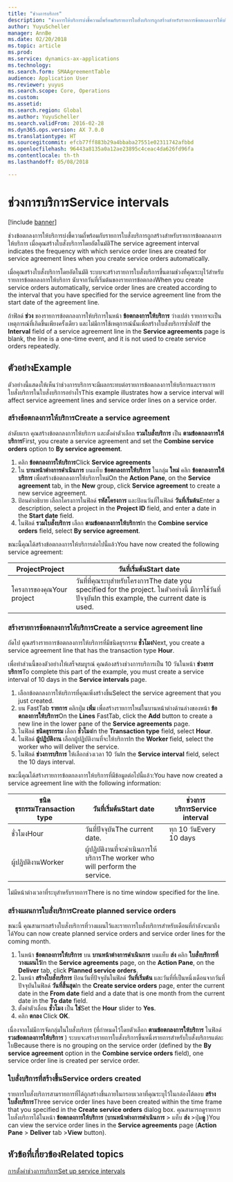 ```yaml
---
title: "ช่วงการบริการ"
description: "ช่วงการให้บริการบ่งชี้ความถี่พร้อมกับรายการใบสั่งบริการถูกสร้างสำหรับรายการข้อตกลงการให้บริการ เมื่อคุณสร้างใบสั่งบริการ"
author: YuyuScheller
manager: AnnBe
ms.date: 02/20/2018
ms.topic: article
ms.prod: 
ms.service: dynamics-ax-applications
ms.technology: 
ms.search.form: SMAAgreementTable
audience: Application User
ms.reviewer: yuyus
ms.search.scope: Core, Operations
ms.custom: 
ms.assetid: 
ms.search.region: Global
ms.author: YuyuScheller
ms.search.validFrom: 2016-02-28
ms.dyn365.ops.version: AX 7.0.0
ms.translationtype: HT
ms.sourcegitcommit: efcb77ff883b29a4bbaba27551e02311742afbbd
ms.openlocfilehash: 96443a8135a0a12ae23895c4ceac4da626fd96fa
ms.contentlocale: th-th
ms.lasthandoff: 05/08/2018

---
```


# <a name="service-intervals"></a><span data-ttu-id="24f94-103">ช่วงการบริการ</span><span class="sxs-lookup"><span data-stu-id="24f94-103">Service intervals</span></span>

[!include [banner](../includes/banner.md)]

<span data-ttu-id="24f94-104">ช่วงข้อตกลงการให้บริการบ่งชี้ความถี่พร้อมกับรายการใบสั่งบริการถูกสร้างสำหรับรายการข้อตกลงการให้บริการ เมื่อคุณสร้างใบสั่งบริการโดยอัตโนมัติ</span><span class="sxs-lookup"><span data-stu-id="24f94-104">The service agreement interval indicates the frequency with which service order lines are created for service agreement lines when you create service orders automatically.</span></span>

<span data-ttu-id="24f94-105">เมื่อคุณสร้างใบสั่งบริการโดยอัตโนมัติ ระบบจะสร้างรายการใบสั่งบริการขึ้นตามช่วงที่คุณระบุไว้สำหรับรายการข้อตกลงการให้บริการ นับจากวันที่เริ่มต้นของรายการข้อตกลง</span><span class="sxs-lookup"><span data-stu-id="24f94-105">When you create service orders automatically, service order lines are created according to the interval that you have specified for the service agreement line from the start date of the agreement line.</span></span>

<span data-ttu-id="24f94-106">ถ้าฟิลด์ **ช่วง** ของรายการข้อตกลงการให้บริการในหน้า **ข้อตกลงการให้บริการ** ว่างเปล่า รายการจะเป็นเหตุการณ์ที่เกิดขึ้นเพียงครั้งเดียว และไม่มีการใช้เหตุการณ์นั้นเพื่อสร้างใบสั่งบริการซ้ำอีก</span><span class="sxs-lookup"><span data-stu-id="24f94-106">If the **Interval** field of a service agreement line in the **Service agreements** page is blank, the line is a one-time event, and it is not used to create service orders repeatedly.</span></span>

## <a name="example"></a><span data-ttu-id="24f94-107">ตัวอย่าง</span><span class="sxs-lookup"><span data-stu-id="24f94-107">Example</span></span>

<span data-ttu-id="24f94-108">ตัวอย่างนี้แสดงให้เห็นว่าช่วงการบริการจะมีผลกระทบต่อรายการข้อตกลงการให้บริการและรายการใบสั่งบริการในใบสั่งบริการอย่างไร</span><span class="sxs-lookup"><span data-stu-id="24f94-108">This example illustrates how a service interval will affect service agreement lines and service order lines on a service order.</span></span>

### <a name="create-a-service-agreement"></a><span data-ttu-id="24f94-109">สร้างข้อตกลงการให้บริการ</span><span class="sxs-lookup"><span data-stu-id="24f94-109">Create a service agreement</span></span>

<span data-ttu-id="24f94-110">ลำดับแรก คุณสร้างข้อตกลงการให้บริการ และตั้งค่าตัวเลือก **รวมใบสั่งบริการ** เป็น **ตามข้อตกลงการให้บริการ**</span><span class="sxs-lookup"><span data-stu-id="24f94-110">First, you create a service agreement and set the **Combine service orders** option to **By service agreement**.</span></span>

1. <span data-ttu-id="24f94-111">คลิก **ข้อตกลงการให้บริการ**</span><span class="sxs-lookup"><span data-stu-id="24f94-111">Click **Service agreements**</span></span>
2. <span data-ttu-id="24f94-112">ใน **บานหน้าต่างการดำเนินการ** บนแท็บ **ข้อตกลงการให้บริการ** ในกลุ่ม **ใหม่** คลิก **ข้อตกลงการให้บริการ** เพื่อสร้างข้อตกลงการให้บริการใหม่</span><span class="sxs-lookup"><span data-stu-id="24f94-112">On the **Action Pane**, on the **Service agreement** tab, in the **New** group, click **Service agreement** to create a new service agreement.</span></span>
3. <span data-ttu-id="24f94-113">ป้อนคำอธิบาย เลือกโครงการในฟิลด์ **รหัสโครงการ** และป้อนวันที่ในฟิลด์ **วันที่เริ่มต้น**</span><span class="sxs-lookup"><span data-stu-id="24f94-113">Enter a description, select a project in the **Project ID** field, and enter a date in the **Start date** field.</span></span>
4. <span data-ttu-id="24f94-114">ในฟิลด์ **รวมใบสั่งบริการ** เลือก **ตามข้อตกลงการให้บริการ**</span><span class="sxs-lookup"><span data-stu-id="24f94-114">In the **Combine service orders** field, select **By service agreement**.</span></span>

<span data-ttu-id="24f94-115">ขณะนี้คุณได้สร้างข้อตกลงการให้บริการต่อไปนี้แล้ว</span><span class="sxs-lookup"><span data-stu-id="24f94-115">You have now created the following service agreement:</span></span>

| <span data-ttu-id="24f94-116">Project</span><span class="sxs-lookup"><span data-stu-id="24f94-116">Project</span></span>      | <span data-ttu-id="24f94-117">วันที่เริ่มต้น</span><span class="sxs-lookup"><span data-stu-id="24f94-117">Start date</span></span>                                                                         |
|--------------|------------------------------------------------------------------------------------|
| <span data-ttu-id="24f94-118">โครงการของคุณ</span><span class="sxs-lookup"><span data-stu-id="24f94-118">Your project</span></span> | <span data-ttu-id="24f94-119">วันที่ที่คุณระบุสำหรับโครงการ</span><span class="sxs-lookup"><span data-stu-id="24f94-119">The date you specified for the project.</span></span> <span data-ttu-id="24f94-120">ในตัวอย่างนี้ มีการใช้วันที่ปัจจุบัน</span><span class="sxs-lookup"><span data-stu-id="24f94-120">In this example, the current date is used.</span></span> |

### <a name="create-a-service-agreement-line"></a><span data-ttu-id="24f94-121">สร้างรายการข้อตกลงการให้บริการ</span><span class="sxs-lookup"><span data-stu-id="24f94-121">Create a service agreement line</span></span>

<span data-ttu-id="24f94-122">ถัดไป คุณสร้างรายการข้อตกลงการให้บริการที่มีชนิดธุรกรรม **ชั่วโมง**</span><span class="sxs-lookup"><span data-stu-id="24f94-122">Next, you create a service agreement line that has the transaction type **Hour**.</span></span>

<span data-ttu-id="24f94-123">เพื่อทำส่วนนี้ของตัวอย่างให้เสร็จสมบูรณ์ คุณต้องสร้างช่วงการบริการเป็น 10 วันในหน้า **ช่วงการบริการ**</span><span class="sxs-lookup"><span data-stu-id="24f94-123">To complete this part of the example, you must create a service interval of 10 days in the **Service intervals** page.</span></span> 

1. <span data-ttu-id="24f94-124">เลือกข้อตกลงการให้บริการที่คุณเพิ่งสร้างขึ้น</span><span class="sxs-lookup"><span data-stu-id="24f94-124">Select the service agreement that you just created.</span></span> 
2. <span data-ttu-id="24f94-125">บน FastTab **รายการ** คลิกปุ่ม **เพิ่ม** เพื่อสร้างรายการใหม่ในบานหน้าต่างด้านล่างของหน้า **ข้อตกลงการให้บริการ**</span><span class="sxs-lookup"><span data-stu-id="24f94-125">On the **Lines** FastTab, click the **Add** button to create a new line in the lower pane of the **Service agreements** page.</span></span>
3. <span data-ttu-id="24f94-126">ในฟิลด์ **ชนิดธุรกรรม** เลือก **ชั่วโมง**</span><span class="sxs-lookup"><span data-stu-id="24f94-126">In the **Transaction type** field, select **Hour**.</span></span>
4. <span data-ttu-id="24f94-127">ในฟิลด์ **ผู้ปฏิบัติงาน** เลือกผู้ปฏิบัติงานที่จะให้บริการ</span><span class="sxs-lookup"><span data-stu-id="24f94-127">In the **Worker** field, select the worker who will deliver the service.</span></span>
5. <span data-ttu-id="24f94-128">ในฟิลด์ **ช่วงการบริการ** ให้เลือกช่วงเวลา 10 วัน</span><span class="sxs-lookup"><span data-stu-id="24f94-128">In the **Service interval** field, select the 10 days interval.</span></span>

<span data-ttu-id="24f94-129">ขณะนี้คุณได้สร้างรายการข้อตกลงการให้บริการที่มีข้อมูลต่อไปนี้แล้ว:</span><span class="sxs-lookup"><span data-stu-id="24f94-129">You have now created a service agreement line with the following information:</span></span>

| <span data-ttu-id="24f94-130">ชนิดธุรกรรม</span><span class="sxs-lookup"><span data-stu-id="24f94-130">Transaction type</span></span> | <span data-ttu-id="24f94-131">วันที่เริ่มต้น</span><span class="sxs-lookup"><span data-stu-id="24f94-131">Start date</span></span>                               | <span data-ttu-id="24f94-132">ช่วงการบริการ</span><span class="sxs-lookup"><span data-stu-id="24f94-132">Service interval</span></span> |
|------------------|------------------------------------------|------------------|
| <span data-ttu-id="24f94-133">ชั่วโมง</span><span class="sxs-lookup"><span data-stu-id="24f94-133">Hour</span></span>             | <span data-ttu-id="24f94-134">วันที่ปัจจุบัน</span><span class="sxs-lookup"><span data-stu-id="24f94-134">The current date.</span></span>                        | <span data-ttu-id="24f94-135">ทุก 10 วัน</span><span class="sxs-lookup"><span data-stu-id="24f94-135">Every 10 days</span></span>    |
| <span data-ttu-id="24f94-136">ผู้ปฏิบัติงาน</span><span class="sxs-lookup"><span data-stu-id="24f94-136">Worker</span></span>           | <span data-ttu-id="24f94-137">ผู้ปฏิบัติงานที่จะดำเนินการให้บริการ</span><span class="sxs-lookup"><span data-stu-id="24f94-137">The worker who will perform the service.</span></span> |                  |

<span data-ttu-id="24f94-138">ไม่มีหน้าต่างเวลาที่ระบุสำหรับรายการ</span><span class="sxs-lookup"><span data-stu-id="24f94-138">There is no time window specified for the line.</span></span> 

### <a name="create-planned-service-orders"></a><span data-ttu-id="24f94-139">สร้างแผนการใบสั่งบริการ</span><span class="sxs-lookup"><span data-stu-id="24f94-139">Create planned service orders</span></span>

<span data-ttu-id="24f94-140">ขณะนี้ คุณสามารถสร้างใบสั่งบริการที่วางแผนไว้และรายการใบสั่งบริการสำหรับเดือนที่กำลังจะมาถึงได้</span><span class="sxs-lookup"><span data-stu-id="24f94-140">You can now create planned service orders and service order lines for the coming month.</span></span>

1. <span data-ttu-id="24f94-141">ในหน้า **ข้อตกลงการให้บริการ** บน **บานหน้าต่างการดำเนินการ** บนแท็บ **ส่ง** คลิก **ใบสั่งบริการที่วางแผนไว้**</span><span class="sxs-lookup"><span data-stu-id="24f94-141">In the **Service agreements** page, on the **Action Pane**, on the **Deliver** tab, click **Planned service orders**.</span></span>
2. <span data-ttu-id="24f94-142">ในหน้า **สร้างใบสั่งบริการ** ป้อนวันที่ปัจจุบันในฟิลด์ **วันที่เริ่มต้น** และวันที่ที่เป็นหนึ่งเดือนจากวันที่ปัจจุบันในฟิลด์ **วันที่สิ้นสุด**</span><span class="sxs-lookup"><span data-stu-id="24f94-142">In the **Create service orders** page, enter the current date in the **From date** field and a date that is one month from the current date in the **To date** field.</span></span>
3. <span data-ttu-id="24f94-143">ตั้งค่าตัวเลื่อน **ชั่วโมง** เป็น **ใช่**</span><span class="sxs-lookup"><span data-stu-id="24f94-143">Set the **Hour** slider to **Yes**.</span></span> 
4. <span data-ttu-id="24f94-144">คลิก **ตกลง** </span><span class="sxs-lookup"><span data-stu-id="24f94-144">Click **OK**.</span></span>

<span data-ttu-id="24f94-145">เนื่องจากไม่มีการจัดกลุ่มในใบสั่งบริการ (ที่กำหนดไว้โดยตัวเลือก **ตามข้อตกลงการให้บริการ** ในฟิลด์ **รวมข้อตกลงการให้บริการ** ) ระบบจะสร้างรายการใบสั่งบริการขึ้นหนึ่งรายการสำหรับใบสั่งบริการแต่ละใบ</span><span class="sxs-lookup"><span data-stu-id="24f94-145">Because there is no grouping on the service order (defined by the **By service agreement** option in the **Combine service orders** field), one service order line is created per service order.</span></span>

### <a name="service-orders-created"></a><span data-ttu-id="24f94-146">ใบสั่งบริการที่สร้างขึ้น</span><span class="sxs-lookup"><span data-stu-id="24f94-146">Service orders created</span></span>

<span data-ttu-id="24f94-147">รายการใบสั่งบริการสามรายการที่ได้ถูกสร้างขึ้นภายในกรอบเวลาที่คุณระบุไว้ในกล่องโต้ตอบ **สร้างใบสั่งบริการ**</span><span class="sxs-lookup"><span data-stu-id="24f94-147">Three service order lines have been created within the time frame that you specified in the **Create service orders** dialog box.</span></span> <span data-ttu-id="24f94-148">คุณสามารถดูรายการใบสั่งบริการได้ในหน้า **ข้อตกลงการให้บริการ** (**บานหน้าต่างการดำเนินการ** \> แท็บ **ส่ง** \>ปุ่ม**ดู** )</span><span class="sxs-lookup"><span data-stu-id="24f94-148">You can view the service order lines in the **Service agreements** page (**Action Pane** \> **Deliver** tab \>**View** button).</span></span>

## <a name="related-topics"></a><span data-ttu-id="24f94-149">หัวข้อที่เกี่ยวข้อง</span><span class="sxs-lookup"><span data-stu-id="24f94-149">Related topics</span></span>

[<span data-ttu-id="24f94-150">การตั้งค่าช่วงการบริการ</span><span class="sxs-lookup"><span data-stu-id="24f94-150">Set up service intervals</span></span>](set-up-service-intervals.md)  


